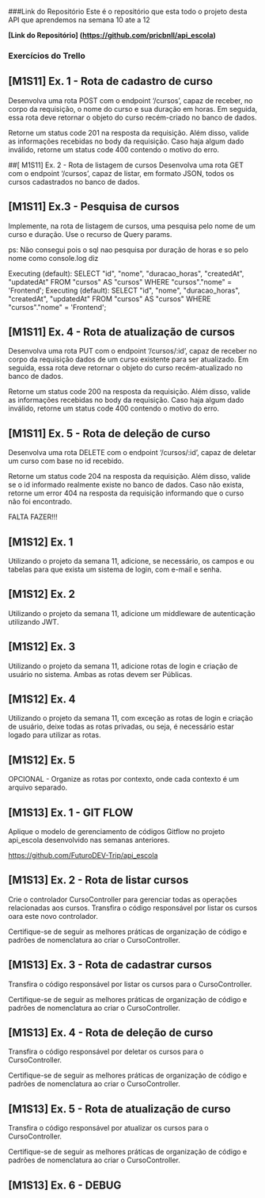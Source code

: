 ###Link do Repositório 
Este é o repositório que esta todo o projeto desta API que aprendemos na semana 10 ate a 12

**[Link do Repositório] (https://github.com/pricbnll/api_escola)**


### Exercícios do Trello
## [M1S11] Ex. 1 - Rota de cadastro de curso
Desenvolva uma rota POST com o endpoint ‘/cursos’, capaz de receber, no corpo da requisição, o nome do curso e sua duração em horas. Em seguida, essa rota deve retornar o objeto do curso recém-criado no banco de dados.

Retorne um status code 201 na resposta da requisição. Além disso, valide as informações recebidas no body da requisição. Caso haja algum dado inválido, retorne um status code 400 contendo o motivo do erro.

##[ M1S11] Ex. 2 - Rota de listagem de cursos
Desenvolva uma rota GET com o endpoint ‘/cursos’, capaz de listar, em formato JSON, todos os cursos cadastrados no banco de dados.

## [M1S11] Ex.3 - Pesquisa de cursos
Implemente, na rota de listagem de cursos, uma pesquisa pelo nome de um curso e duração. Use o recurso de Query params.

ps: Não consegui pois o sql nao pesquisa por duração de horas e so pelo nome como console.log diz

Executing (default): SELECT "id", "nome", "duracao_horas", "createdAt", "updatedAt" FROM "cursos" AS "cursos" WHERE "cursos"."nome" = 'Frontend';
Executing (default): SELECT "id", "nome", "duracao_horas", "createdAt", "updatedAt" FROM "cursos" AS "cursos" WHERE "cursos"."nome" = 'Frontend';

## [M1S11] Ex. 4 - Rota de atualização de cursos
Desenvolva uma rota PUT com o endpoint ‘/cursos/:id’, capaz de receber no corpo da requisição dados de um curso existente para ser atualizado. Em seguida, essa rota deve retornar o objeto do curso recém-atualizado no banco de dados.

Retorne um status code 200 na resposta da requisição. Além disso, valide as informações recebidas no body da requisição. Caso haja algum dado inválido, retorne um status code 400 contendo o motivo do erro.

## [M1S11] Ex. 5 - Rota de deleção de curso
Desenvolva uma rota DELETE com o endpoint ‘/cursos/:id’, capaz de deletar um curso com base no id recebido.

Retorne um status code 204 na resposta da requisição. Além disso, valide se o id informado realmente existe no banco de dados. Caso não exista, retorne um error 404 na resposta da requisição informando que o curso não foi encontrado.


FALTA FAZER!!!
## [M1S12] Ex. 1
Utilizando o projeto da semana 11, adicione, se necessário, os campos e ou tabelas para que exista um sistema de login, com e-mail e senha.

## [M1S12] Ex. 2
Utilizando o projeto da semana 11, adicione um middleware de autenticação utilizando JWT.

## [M1S12] Ex. 3
Utilizando o projeto da semana 11, adicione rotas de login e criação de usuário no sistema. Ambas as rotas devem ser Públicas.

## [M1S12] Ex. 4
Utilizando o projeto da semana 11, com exceção as rotas de login e criação de usuário, deixe todas as rotas privadas, ou seja, é necessário estar logado para utilizar as rotas.

## [M1S12] Ex. 5
OPCIONAL - Organize as rotas por contexto, onde cada contexto é um arquivo separado.

## [M1S13] Ex. 1 - GIT FLOW
Aplique o modelo de gerenciamento de códigos Gitflow no projeto api_escola desenvolvido nas semanas anteriores.

https://github.com/FuturoDEV-Trip/api_escola

## [M1S13] Ex. 2 - Rota de listar cursos
Crie o controlador CursoController para gerenciar todas as operações relacionadas aos cursos. Transfira o código responsável por listar os cursos oara este novo controlador.

Certifique-se de seguir as melhores práticas de organização de código e padrões de nomenclatura ao criar o CursoController.

## [M1S13] Ex. 3 - Rota de cadastrar cursos
Transfira o código responsável por listar os cursos para o CursoController.

Certifique-se de seguir as melhores práticas de organização de código e padrões de nomenclatura ao criar o CursoController.

## [M1S13] Ex. 4 - Rota de deleção de curso
Transfira o código responsável por deletar os cursos para o CursoController.

Certifique-se de seguir as melhores práticas de organização de código e padrões de nomenclatura ao criar o CursoController.

## [M1S13] Ex. 5 - Rota de atualização de curso
Transfira o código responsável por atualizar os cursos para o CursoController.

Certifique-se de seguir as melhores práticas de organização de código e padrões de nomenclatura ao criar o CursoController.

## [M1S13] Ex. 6 - DEBUG


